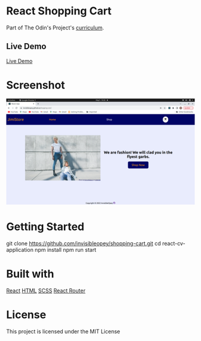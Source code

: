 # React Shopping Cart

Part of The Odin's Project's [curriculum](https://www.theodinproject.com/lessons/node-path-javascript-shopping-cart).

## Live Demo

[Live Demo](https://invisibleopey.github.io/shopping-cart/)

# Screenshot

![Screenshot of live demo](/screenshot.png)

# Getting Started

git clone https://github.com/invisibleopey/shopping-cart.git
cd react-cv-application
npm install
npm run start

# Built with

[React](https://reactjs.org/)
[HTML](https://html.com)
[SCSS](htpps://sass-lang.com)
[React Router](https://reactrouter.com/)

# License

This project is licensed under the MIT License
